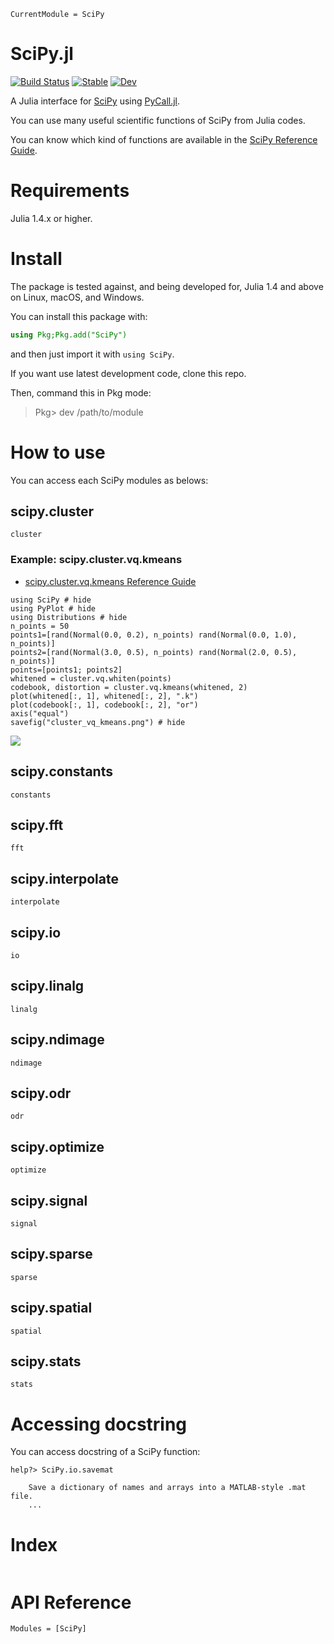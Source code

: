```@meta
CurrentModule = SciPy
```

# SciPy.jl

[![Build Status](https://github.com/AtsushiSakai/SciPy.jl/workflows/CI/badge.svg)](https://github.com/AtsushiSakai/SciPy.jl/actions)
[![Stable](https://img.shields.io/badge/docs-stable-blue.svg)](https://AtsushiSakai.github.io/SciPy.jl/stable)
[![Dev](https://img.shields.io/badge/docs-dev-blue.svg)](https://AtsushiSakai.github.io/SciPy.jl/dev)

A Julia interface for [SciPy](https://www.scipy.org/scipylib/index.html) using [PyCall.jl](https://github.com/JuliaPy/PyCall.jl).

You can use many useful scientific functions of SciPy from Julia codes.

You can know which kind of functions are available in the [SciPy Reference Guide](https://docs.scipy.org/doc/scipy/reference/).

# Requirements

Julia 1.4.x or higher.

# Install

The package is tested against, and being developed for, Julia 1.4 and above on Linux, macOS, and Windows.

You can install this package with:

```jl
using Pkg;Pkg.add("SciPy")
```

and then just import it with `using SciPy`.

If you want use latest development code, clone this repo.

Then, command this in Pkg mode:

> Pkg> dev /path/to/module


# How to use

You can access each SciPy modules as belows:

## scipy.cluster

```@docs
cluster
```

### Example: scipy.cluster.vq.kmeans

- [scipy\.cluster\.vq\.kmeans Reference Guide](http://scipy.github.io/devdocs/generated/scipy.cluster.vq.kmeans.html#scipy.cluster.vq.kmeans)

```@example
using SciPy # hide
using PyPlot # hide
using Distributions # hide
n_points = 50
points1=[rand(Normal(0.0, 0.2), n_points) rand(Normal(0.0, 1.0), n_points)]
points2=[rand(Normal(3.0, 0.5), n_points) rand(Normal(2.0, 0.5), n_points)]
points=[points1; points2]
whitened = cluster.vq.whiten(points)
codebook, distortion = cluster.vq.kmeans(whitened, 2)
plot(whitened[:, 1], whitened[:, 2], ".k")
plot(codebook[:, 1], codebook[:, 2], "or")
axis("equal")
savefig("cluster_vq_kmeans.png") # hide
```

![](cluster_vq_kmeans.png)


## scipy.constants

```@docs
constants
```

## scipy.fft

```@docs
fft
```

## scipy.interpolate

```@docs
interpolate
```

## scipy.io

```@docs
io
```

## scipy.linalg

```@docs
linalg
```

## scipy.ndimage

```@docs
ndimage
```

## scipy.odr

```@docs
odr
```

## scipy.optimize

```@docs
optimize
```

## scipy.signal

```@docs
signal
```

## scipy.sparse

```@docs
sparse
```

## scipy.spatial

```@docs
spatial
```

## scipy.stats

```@docs
stats
```

# Accessing docstring

You can access docstring of a SciPy function:

```julia-repl
help?> SciPy.io.savemat

    Save a dictionary of names and arrays into a MATLAB-style .mat file.
    ...
```

# Index

```@index
```

# API Reference

```@autodocs
Modules = [SciPy]
```
